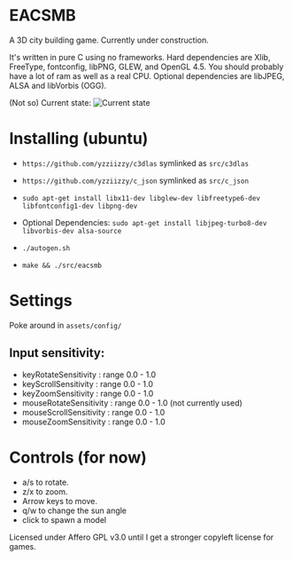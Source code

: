 # EACSMB
A 3D city building game. Currently under construction.


It's written in pure C using no frameworks. Hard dependencies are Xlib, FreeType, fontconfig, libPNG, GLEW, and OpenGL 4.5. You should probably have a lot of ram as well as a real CPU.
Optional dependencies are libJPEG, ALSA and libVorbis (OGG).

(Not so) Current state:
![Current state](http://i.imgur.com/KCIkUAs.png)


# Installing (ubuntu)

* `https://github.com/yzziizzy/c3dlas` symlinked as `src/c3dlas`
* `https://github.com/yzziizzy/c_json` symlinked as `src/c_json`

* `sudo apt-get install libx11-dev libglew-dev libfreetype6-dev libfontconfig1-dev libpng-dev`

* Optional Dependencies: `sudo apt-get install libjpeg-turbo8-dev libvorbis-dev alsa-source`

* `./autogen.sh`
* `make && ./src/eacsmb`


# Settings

Poke around in `assets/config/`

## Input sensitivity:

* keyRotateSensitivity   : range 0.0 - 1.0
* keyScrollSensitivity   : range 0.0 - 1.0
* keyZoomSensitivity     : range 0.0 - 1.0
* mouseRotateSensitivity : range 0.0 - 1.0 (not currently used)
* mouseScrollSensitivity : range 0.0 - 1.0
* mouseZoomSensitivity   : range 0.0 - 1.0


# Controls (for now)

* a/s to rotate.
* z/x to zoom.
* Arrow keys to move.
* q/w to change the sun angle
* click to spawn a model

Licensed under Affero GPL v3.0 until I get a stronger copyleft license for games.

